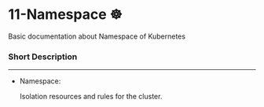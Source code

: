 # 11-Namespace  ☸
Basic documentation about Namespace of Kubernetes

### Short Description
-----------------
* Namespace:

  Isolation resources and rules for the cluster.



